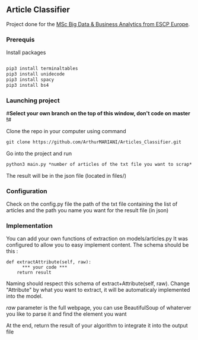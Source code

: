 ## Article Classifier

Project done for the [MSc Big Data & Business Analytics from ESCP Europe](https://www.escpeurope.eu/programmes/specialised-masters-MScs/MSc-in-Big-Data-and-Business-Analytics).

### Prerequis
Install packages
```markdown

pip3 install terminaltables 
pip3 install unidecode 
pip3 install spacy 
pip3 install bs4 
```

### Launching project

#**Select your own branch on the top of this window, don't code on master !**#

Clone the repo in your computer using command
```markdown
git clone https://github.com/ArthurMARIANI/Articles_Classifier.git
```

Go into the project and run 
```markdown
python3 main.py *number of articles of the txt file you want to scrap*
```
The result will be in the json file (located in files/)

### Configuration 

Check on the config.py file the path of the txt file containing the list of articles and the path you name you want for the result file (in json)

### Implementation 

You can add your own functions of extraction on models/articles.py
It was configured to allow you to easy implement content.
The schema should be this :

    def extractAttribute(self, raw):
          *** your code ***
        return result
        
Naming should respect this schema of extract+Attribute(self, raw).
Change "Attribute" by what you want to extract, it will be automaticaly implemented into the model.

*raw* parameter is the full webpage, you can use BeautifulSoup of whaterver you like to parse it and find the element you want

At the end, return the result of your algorithm to integrate it into the output file

